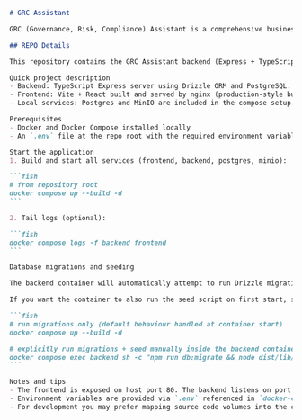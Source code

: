 ````markdown
# GRC Assistant

GRC (Governance, Risk, Compliance) Assistant is a comprehensive business application handling governance, risk management, and compliance workflows.

## REPO Details

This repository contains the GRC Assistant backend (Express + TypeScript) and frontend (Vite + React) along with local services (Postgres, MinIO) orchestrated with Docker Compose.

Quick project description
- Backend: TypeScript Express server using Drizzle ORM and PostgreSQL.
- Frontend: Vite + React built and served by nginx (production-style build).
- Local services: Postgres and MinIO are included in the compose setup.

Prerequisites
- Docker and Docker Compose installed locally
- An `.env` file at the repo root with the required environment variables (see `.env.example` if available)

Start the application
1. Build and start all services (frontend, backend, postgres, minio):

```fish
# from repository root
docker compose up --build -d
```

2. Tail logs (optional):

```fish
docker compose logs -f backend frontend
```

Database migrations and seeding

The backend container will automatically attempt to run Drizzle migrations when it starts. This avoids separate one-off migrate/seed services and is safer for simple deployments like a single EC2 instance.

If you want the container to also run the seed script on first start, set the environment variable RUN_SEED=true in your `.env` before starting the stack. Example (seed will run inside the runtime image and use compiled JS in `dist`):

```fish
# run migrations only (default behaviour handled at container start)
docker compose up --build -d

# explicitly run migrations + seed manually inside the backend container
docker compose exec backend sh -c "npm run db:migrate && node dist/lib/db/seed.js"
```

Notes and tips
- The frontend is exposed on host port 80. The backend listens on port 3001.
- Environment variables are provided via `.env` referenced in `docker-compose.yml`. Keep secrets out of source control.
- For development you may prefer mapping source code volumes into the containers and running the dev servers (not covered here).

````
